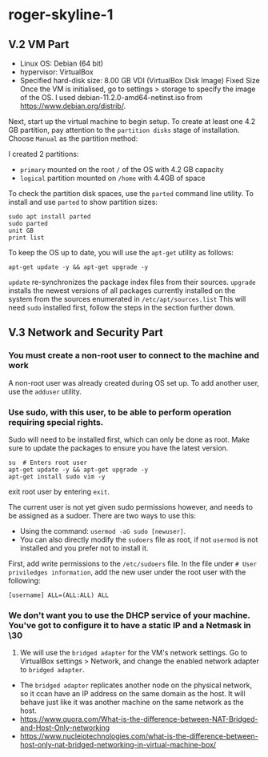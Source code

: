 # roger-skyline-1

## V.2 VM Part
* Linux OS: Debian (64 bit)
* hypervisor: VirtualBox
* Specified hard-disk size: 8.00 GB VDI (VirtualBox Disk Image) Fixed Size
Once the VM is initialised, go to settings > storage to specify the image of the OS. I used debian-11.2.0-amd64-netinst.iso from https://www.debian.org/distrib/. 

Next, start up the virtual machine to begin setup. To create at least one 4.2 GB partition, pay attention to the `partition disks` stage of installation. Choose `Manual` as the partition method:

I created 2 partitions:
* `primary` mounted on the root `/` of the OS with 4.2 GB capacity
* `logical` partition mounted on `/home` with 4.4GB of space

To check the partition disk spaces, use the `parted` command line utility. To install and use `parted` to show partition sizes:
```
sudo apt install parted
sudo parted
unit GB
print list
```

To keep the OS up to date, you will use the `apt-get` utility as follows:
```
apt-get update -y && apt-get upgrade -y
```
`update` re-synchronizes the package index files from their sources.
`upgrade` installs the newest versions of all packages currently installed on the system from the sources enumerated in `/etc/apt/sources.list`
This will need `sudo` installed first, follow the steps in the section further down.

## V.3 Network and Security Part

### You must create a non-root user to connect to the machine and work
A non-root user was already created during OS set up. To add another user, use the `adduser` utility.

### Use sudo, with this user, to be able to perform operation requiring special rights.
Sudo will need to be installed first, which can only be done as root. Make sure to update the packages to ensure you have the latest version.
```
su	# Enters root user
apt-get update -y && apt-get upgrade -y
apt-get install sudo vim -y
```
exit root user by entering `exit`.

The current user is not yet given sudo permissions however, and needs to be assigned as a sudoer. There are two ways to use this:
* Using the command: `usermod -aG sudo [newuser]`.
* You can also directly modify the `sudoers` file as root, if not `usermod` is not installed and you prefer not to install it.

First, add write permissions to the `/etc/sudoers` file. In the file under `# User priviledges information`, add the new user under the root user with the following:
```
[username] ALL=(ALL:ALL) ALL
```

### We don't want you to use the DHCP service of your machine. You've got to configure it to have a static IP and a Netmask in \30
1. We will use the `bridged adapter` for the VM's network settings. Go to VirtualBox settings > Network, and change the enabled network adapter to `bridged adapter`.
 * The `bridged adapter` replicates another node on the physical network, so it ccan have an IP address on the same domain as the host. It will behave just like it was another machine on the same network as the host. 
 * https://www.quora.com/What-is-the-difference-between-NAT-Bridged-and-Host-Only-networking
 * https://www.nucleiotechnologies.com/what-is-the-difference-between-host-only-nat-bridged-networking-in-virtual-machine-box/
